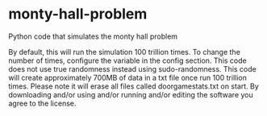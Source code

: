 # monty-hall-problem
Python code that simulates the monty hall problem

By default, this will run the simulation 100 trillion times.
To change the number of times, configure the variable in the config section.
This code does not use true randomness instead using sudo-randomness.
This code will create approximately 700MB of data in a txt file once run 100 trillion times. 
Please note it will erase all files called doorgamestats.txt on start.
By downloading and/or using and/or running and/or editing the software you agree to the license.
